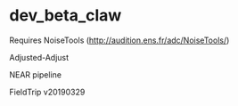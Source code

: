 # dev_beta_claw

Requires NoiseTools (http://audition.ens.fr/adc/NoiseTools/)

Adjusted-Adjust

NEAR pipeline

FieldTrip v20190329 